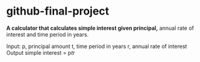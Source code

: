 # github-final-project

<b>A calculator that calculates simple interest given principal,</b> annual rate of interest and time period in years.

Input:
   p, principal amount
   t, time period in years
   r, annual rate of interest
Output
   simple interest = p*t*r
